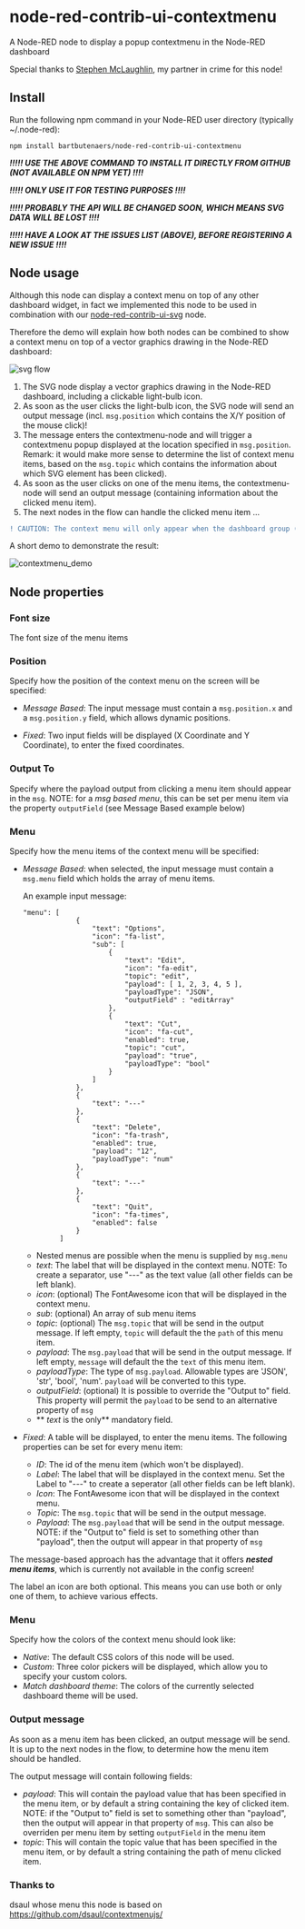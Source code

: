 # node-red-contrib-ui-contextmenu
A Node-RED node to display a popup contextmenu in the Node-RED dashboard

Special thanks to [Stephen McLaughlin](https://github.com/Steve-Mcl), my partner in crime for this node!

## Install
Run the following npm command in your Node-RED user directory (typically ~/.node-red):
```
npm install bartbutenaers/node-red-contrib-ui-contextmenu
```

***!!!!! USE THE ABOVE COMMAND TO INSTALL IT DIRECTLY FROM GITHUB (NOT AVAILABLE ON NPM YET) !!!!***

***!!!!! ONLY USE IT FOR TESTING PURPOSES !!!!***

***!!!!! PROBABLY THE API WILL BE CHANGED SOON, WHICH MEANS SVG DATA WILL BE LOST !!!!***

***!!!!! HAVE A LOOK AT THE ISSUES LIST (ABOVE), BEFORE REGISTERING A NEW ISSUE !!!!***

## Node usage
Although this node can display a context menu on top of any other dashboard widget, in fact we implemented this node to be used in combination with our [node-red-contrib-ui-svg](https://github.com/bartbutenaers/node-red-contrib-ui-svg) node.

Therefore the demo will explain how both nodes can be combined to show a context menu on top of a vector graphics drawing in the Node-RED dashboard:

![svg flow](https://user-images.githubusercontent.com/14224149/65722072-c45d7780-e0ab-11e9-99fd-1c0068566d53.png)

1. The SVG node display a vector graphics drawing in the Node-RED dashboard, including a clickable light-bulb icon.
1. As soon as the user clicks the light-bulb icon, the SVG node will send an output message (incl. ```msg.position``` which contains the X/Y position of the mouse click)!
1. The message enters the contextmenu-node and will trigger a contextmenu popup displayed at the location specified in ```msg.position```.  Remark: it would make more sense to determine the list of context menu items, based on the ```msg.topic``` which contains the information about which SVG element has been clicked).
1. As soon as the user clicks on one of the menu items, the contextmenu-node will send an output message (containing information about the clicked menu item).
1. The next nodes in the flow can handle the clicked menu item ...

```diff
! CAUTION: The context menu will only appear when the dashboard group (see config screen) is currently visible !
```

A short demo to demonstrate the result:

![contextmenu_demo](https://user-images.githubusercontent.com/14224149/65722808-587c0e80-e0ad-11e9-91cb-8ad14510f03f.gif)

## Node properties

### Font size
The font size of the menu items 

### Position
Specify how the position of the context menu on the screen will be specified:

+ *Message Based*: The input message must contain a ```msg.position.x``` and a ```msg.position.y``` field, which allows dynamic positions.

+ *Fixed*: Two input fields will be displayed (X Coordinate and Y Coordinate), to enter the fixed coordinates.

### Output To
Specify where the payload output from clicking a menu item should appear in the `msg`. 
NOTE: for a *msg based menu*, this can be set per menu item via the property `outputField` (see Message Based example below)

### Menu
Specify how the menu items of the context menu will be specified:

+ *Message Based*: when selected, the input message must contain a ```msg.menu``` field which holds the array of menu items.

   An example input message:
   ```
   "menu": [
                {
                    "text": "Options",
                    "icon": "fa-list",
                    "sub": [
                        {
                            "text": "Edit",
                            "icon": "fa-edit",
                            "topic": "edit",
                            "payload": [ 1, 2, 3, 4, 5 ],
                            "payloadType": "JSON",
                            "outputField" : "editArray"
                        },
                        {
                            "text": "Cut",
                            "icon": "fa-cut",
                            "enabled": true,
                            "topic": "cut",
                            "payload": "true",
                            "payloadType": "bool"
                        }
                    ]
                },
                {
                    "text": "---"
                },
                {
                    "text": "Delete",
                    "icon": "fa-trash",
                    "enabled": true,
                    "payload": "12",
                    "payloadType": "num"
                },
                {
                    "text": "---"
                },
                {
                    "text": "Quit",
                    "icon": "fa-times",
                    "enabled": false
                }
            ]
   ```
   + Nested menus are possible when the menu is supplied by `msg.menu`
   + *text*: The label that will be displayed in the context menu. NOTE: To create a separator, use "---" as the text value (all other fields can be left blank).
   + *icon*: (optional) The FontAwesome icon that will be displayed in the context menu.
   + *sub*: (optional) An array of sub menu items
   + *topic*: (optional) The `msg.topic` that will be send in the output message. If left empty, `topic` will default the the `path` of this menu item.
   + *payload*: The `msg.payload` that will be send in the output message. If left empty, `message` will default the the `text` of this menu item.
   + *payloadType*: The type of `msg.payload`. Allowable types are 'JSON', 'str', 'bool', 'num'. `payload` will be converted to this type.
   + *outputField*: (optional) It is possible to override the "Output to" field. This property will permit the `payload` to be send to an alternative property of `msg` 
   + ** *text* is the only** mandatory field.  

+ *Fixed*: A table will be displayed, to enter the menu items.  The following properties can be set for every menu item:
   + *ID*: The id of the menu item (which won't be displayed).
   + *Label*: The label that will be displayed in the context menu. Set the Label to "---" to create a seperator (all other fields can be left blank). 
   + *Icon*: The FontAwesome icon that will be displayed in the context menu.
   + *Topic*: The `msg.topic` that will be send in the output message.
   + *Payload*: The `msg.payload` that will be send in the output message.  NOTE: if the "Output to" field is set to something other than "payload", then the output will appear in that property of `msg` 
   
The message-based approach has the advantage that it offers ***nested menu items***, which is currently not available in the config screen!

The label an icon are both optional.  This means you can use both or only one of them, to achieve various effects.

### Menu
Specify how the colors of the context menu should look like:

+ *Native*: The default CSS colors of this node will be used.
+ *Custom*: Three color pickers will be displayed, which allow you to specify your custom colors.
+ *Match dashboard theme*: The colors of the currently selected dashboard theme will be used.

### Output message
As soon as a menu item has been clicked, an output message will be send.  It is up to the next nodes in the flow, to determine how the menu item should be handled.  

The output message will contain following fields:
+ *payload*: This will contain the payload value that has been specified in the menu item, or by default a string containing the key of clicked item. NOTE: if the "Output to" field is set to something other than "payload", then the output will appear in that property of `msg`. This can also be overriden per menu item by setting `outputField` in the menu item
+ *topic*: This will contain the topic value that has been specified in the menu item, or by default a string containing the path of menu clicked item.


### Thanks to
dsaul whose menu this node is based on https://github.com/dsaul/contextmenujs/
